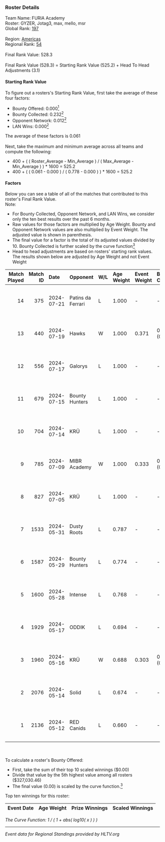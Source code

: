 ### Roster Details<br />
Team Name: FURIA Academy<br />
Roster: GYZER, Jotag3, max, mello, msr<br />
Global Rank: [197](../standings_global.md)<br />
<br />
Region: [Americas]( ../standings_americas.md)<br />
Regional Rank: [54]( ../standings_americas.md)<br />
<br />
Final Rank Value:  528.3<br />
<br />
Final Rank Value (528.3) = Starting Rank Value (525.2) + Head To Head Adjustments (3.1)<br />

#### Starting Rank Value<br />
To figure out a rosters's Starting Rank Value, first take the average of these four factors:<br />
- Bounty Offered: 0.000[<sup>1</sup>](#table2)
- Bounty Collected: 0.232[<sup>2</sup>](#table1)
- Opponent Network: 0.012[<sup>2</sup>](#table1)
- LAN Wins: 0.000[<sup>2</sup>](#table1)

The average of these factors is 0.061<br />
<br />
Next, take the maximum and minimum average across all teams and compute the following:<br />
- 400 + ( ( Roster_Average - Min_Average ) / ( Max_Average - Min_Average ) ) * 1600 = 525.2
- 400 + ( ( 0.061 - 0.000 ) / ( 0.778 - 0.000 ) ) * 1600 = 525.2


#### Factors<br />
Below you can see a table of all of the matches that contributed to this roster's Final Rank Value.<br />
Note:<br />

- For Bounty Collected, Opponent Network, and LAN Wins, we consider only the ten best results over the past 6 months.
- Raw values for those factors are multiplied by Age Weight. Bounty and Opponent Network values are also multiplied by Event Weight. The adjusted value is shown in parenthesis.
- The final value for a factor is the total of its adjusted values divided by 10. Bounty Collected is further scaled by the curve function[<sup>3</sup>](#curveFunction)
- Head to head adjustments are based on rosters' starting rank values. The results shown below are adjusted by Age Weight and not Event Weight
<span id="table1"></span><br />


| Match Played | Match ID | Date       | Opponent          | W/L | Age Weight | Event Weight | Bounty Collected | Opponent Network | LAN Wins  | H2H Adj. | Roster                                   |
| -: | -: | :- | :- | :- | :- | :- | :- | :- | :- | -: | :- |
|           14 |      375 | 2024-07-21 | Patins da Ferrari | L   | 1.000      | -            | -                | -                | -         |    -6.14 | GYZER, Jotag3, max, mello, msr           |
|           13 |      440 | 2024-07-19 | Hawks             | W   | 1.000      | 0.371        | 0.000 (0.000)    | 0.029 (0.011)    | 0 (0.000) |    15.48 | GYZER, Jotag3, max, mello, msr           |
|           12 |      556 | 2024-07-17 | Galorys           | L   | 1.000      | -            | -                | -                | -         |    -5.13 | Bruninho, GYZER, Jotag3, max, mello      |
|           11 |      679 | 2024-07-15 | Bounty Hunters    | L   | 1.000      | -            | -                | -                | -         |    -2.37 | GYZER, Jotag3, max, mello, souz4h        |
|           10 |      704 | 2024-07-14 | KRÜ               | L   | 1.000      | -            | -                | -                | -         |    -3.41 | GYZER, Jotag3, max, mello, souz4h        |
|            9 |      785 | 2024-07-09 | MIBR Academy      | W   | 1.000      | 0.333        | 0.000 (0.000)    | 0.000 (0.000)    | 0 (0.000) |    10.16 | GYZER, Jotag3, max, mello, souz4h        |
|            8 |      827 | 2024-07-05 | KRÜ               | L   | 1.000      | -            | -                | -                | -         |    -3.55 | GYZER, Jotag3, max, mello, souz4h        |
|            7 |     1533 | 2024-05-31 | Dusty Roots       | L   | 0.787      | -            | -                | -                | -         |    -3.66 | Bruninho, cerolzin, GYZER, Jotag3, mello |
|            6 |     1587 | 2024-05-29 | Bounty Hunters    | L   | 0.774      | -            | -                | -                | -         |    -2.89 | Bruninho, cerolzin, GYZER, Jotag3, mello |
|            5 |     1600 | 2024-05-28 | Intense           | L   | 0.768      | -            | -                | -                | -         |    -9.54 | Bruninho, cerolzin, GYZER, Jotag3, mello |
|            4 |     1929 | 2024-05-17 | ODDIK             | L   | 0.694      | -            | -                | -                | -         |    -1.86 | Bruninho, cerolzin, GYZER, Jotag3, mello |
|            3 |     1960 | 2024-05-16 | KRÜ               | W   | 0.688      | 0.303        | 0.023 (0.005)    | 0.516 (0.108)    | 0 (0.000) |    19.46 | Bruninho, cerolzin, GYZER, Jotag3, mello |
|            2 |     2076 | 2024-05-14 | Solid             | L   | 0.674      | -            | -                | -                | -         |    -2.47 | Bruninho, cerolzin, GYZER, Jotag3, mello |
|            1 |     2136 | 2024-05-12 | RED Canids        | L   | 0.660      | -            | -                | -                | -         |    -0.95 | Bruninho, cerolzin, GYZER, Jotag3, mello |

<br />
<span id="table2"></span><br />
To calculate a roster's Bounty Offered:<br />

- First, take the sum of their top 10 scaled winnings ($0.00)
- Divide that value by the 5th highest value among all rosters ($327,030.46)
- The final value (0.00) is scaled by the curve function.[<sup>3</sup>](#curveFunction)

Top ten winnings for this roster:<br />

| Event Date | Age Weight | Prize Winnings | Scaled Winnings |
| :- | -: | :- | :- |


<span id="curveFunction"></span>_The Curve Function: 1 / ( 1 + abs( log10( x ) ) )_<br />

---
_Event data for Regional Standings provided by HLTV.org_<br />
